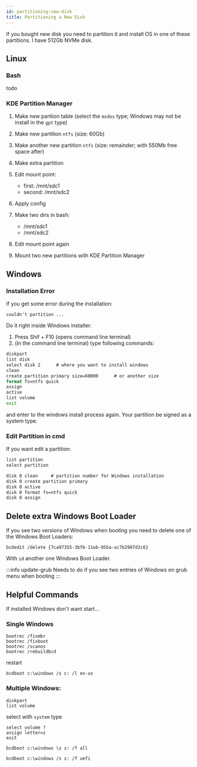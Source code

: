 ```yaml
---
id: partitioning-new-disk
title: Partitioning a New Disk 
---
```


If you bought new disk you need to partition it and install OS in one of these partitions.
I have 512Gb NVMe disk.


## Linux 

### Bash
todo 

### KDE Partition Manager

1. Make new partiion table (select the `msdos` type; Windows may not be install in the `gpt` type)
2. Make new partition `ntfs` (size: 60Gb)
3. Make another new partition `ntfs` (size: remainder; with 550Mb free space after)
4. Make extra partition
4. Edit mount point:
    - first: /mnt/sdc1
    - second: /mnt/sdc2
5. Apply config

6. Make two dirs in bash: 
    - /mnt/sdc1
    - /mnt/sdc2
7. Edit mount point again
8. Mount two new partitions with KDE Partition Manager

## Windows 
### Installation Error
If you get some error during the installation:

```
couldn't partition ...
```
Do it right inside Windows installer:

1. Press Shif + F10 (opens command line terminal)
2. (in the command line terminal) type following commands: 

```cmd title="cmd"
diskpart
list disk
select disk 2      # where you want to install windows
clean
create partition primary size=60000      # or another size
format fs=ntfs quick
assign
active
list volume
exit
```
and enter to the windows install process again. Your partition be signed as a system type.

### Edit Partition in cmd

If you want edit a partition:

```cmd
list partition
select partition

disk 0 clean     # partition number for Windows installation
disk 0 create partition primary
disk 0 active
disk 0 format fs=ntfs quick
disk 0 assign
```


## Delete extra Windows Boot Loader

If you see two versions of Windows when booting you need to delete one of the Windows Boot Loaders:

```
bcdedit /delete {7ca97355-3bf6-11eb-95ba-ac7b2907d2c6}
```
With `id` another one Windows Boot Loader.

:::info update-grub
Needs to do if you see two entries of Windows on grub menu when booting
:::

## Helpful Commands

If installed Windows don't want start...

### Single Windows

```
bootrec /fixmbr
bootrec /fixboot
bootrec /scanos
bootrec /rebuildbcd
```

restart

```shell
bcdboot c:\windows /s c: /l en-us
```

### Multiple Windows:

```
diskpart
list volume
```

select with `system` type

```
select volume ?
assign letter=z
exit
```

```
bcdboot c:\windows \s z: /f all
```

```
bcdboot c:\windows /s z: /f uefi
```



